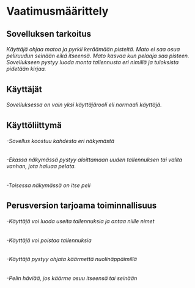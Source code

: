 # Vaatimusmäärittely
## Sovelluksen tarkoitus
###### Käyttäjä ohjaa matoa ja pyrkii keräämään pisteitä. Mato ei saa osua peliruudun seinään eikä itseensä. Mato kasvaa kun pelaaja saa pisteen. Sovellukseen pystyy luoda monta tallennusta eri nimillä ja tuloksista pidetään kirjaa.
## Käyttäjät
###### Sovelluksessa on vain yksi käyttäjärooli eli normaali käyttäjä.
## Käyttöliittymä
###### -Sovellus koostuu kahdesta eri näkymästä
######   -Ekassa näkymässä pystyy aloittamaan uuden tallennuksen tai  valita vanhan, jota haluaa pelata.
######   -Toisessa näkymässä on itse peli
## Perusversion tarjoama toiminnallisuus
###### -Käyttäjä voi luoda useita tallennuksia ja antaa niille nimet
###### -Käyttäjä voi poistaa tallennuksia
###### -Käyttäjä pystyy ohjata käärmettä nuolinäppäimillä
###### -Pelin häviää, jos käärme osuu itseensä tai seinään  
